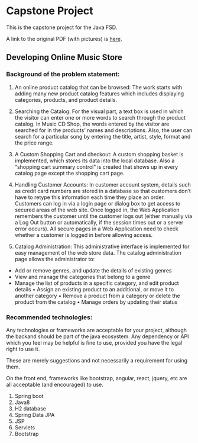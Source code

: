 # Capstone Project

This is the capstone project for the Java FSD.

A link to the original PDF (with pictures) is [here](./doc/capstone.pdf).

## Developing Online Music Store

### Background of the problem statement:
1. An online product catalog that can be browsed: The work starts with adding many new product catalog features which includes displaying categories, products, and product details.

2. Searching the Catalog: For the visual part, a text box is used in which the visitor can enter one or more words to search through the product catalog. In Music CD Shop, the words entered by the visitor are searched for in the products’ names and descriptions. Also, the user can search for a particular song by entering the title, artist, style, format and the price range.

3. A Custom Shopping Cart and checkout: A custom shopping basket is implemented, which stores its data into the local database. Also a “shopping cart summary control” is created that shows up in every catalog page except the shopping cart page.

4.  Handling Customer Accounts: In customer account system, details such as credit card numbers are stored in a database so that customers don’t have to retype this information each time they place an order. Customers can log in via a login page or dialog box to get access to secured areas of the web site. Once logged in, the Web Application remembers the customer until the customer logs out (either manually via a Log Out button or automatically, if the session times out or a server error occurs). All secure pages in a Web Application need to check whether a customer is logged in before allowing access.

5. Catalog Administration: This administrative interface is implemented for easy management of the web store data. The catalog administration page allows the administrator to:

 * Add or remove genres, and update the details of existing genres
 * View and manage the categories that belong to a genre
 * Manage the list of products in a specific category, and edit product details • Assign an existing product to an additional, or move it to another category • Remove a product from a category or delete the product from the catalog • Manage orders by updating their status

### Recommended technologies:

Any technologies or frameworks are acceptable for your project, although the backand should be part of the java ecosystem.  Any
dependency or API which you feel may be helpful is fine to use, provided you have the legal right to use it.

These are merely suggestions and not necessarily a requirement for using them. 

On the front end, frameworks like bootstrap, angular, react, jquery, etc are all acceptable (and encouraged) to use.

1. Spring boot
2. Java8
3. H2 database
4. Spring Data JPA
5. JSP
6. Servlets
7. Bootstrap

